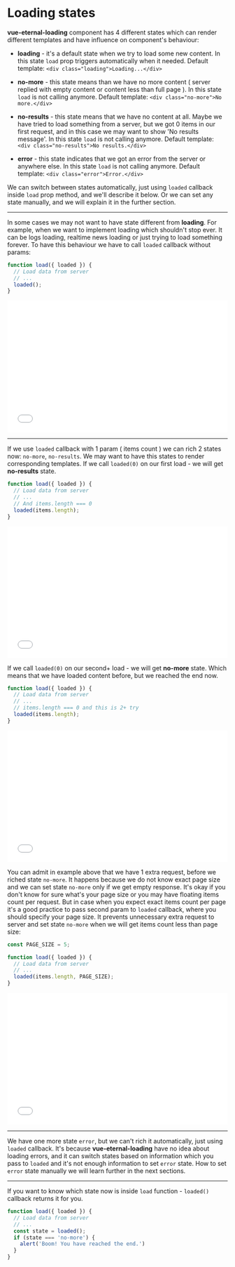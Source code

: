 # Loading states

**vue-eternal-loading** component has 4 different states which can render different templates and have influence on component's behaviour:

- **loading** - it's a default state when we try to load some new content. In this state `load` prop triggers automatically when it needed. Default template: `<div class="loading">Loading...</div>`


- **no-more** - this state means than we have no more content ( server replied with empty content or content less than full page ). In this state `load` is not calling anymore. Default template: `<div class="no-more">No more.</div>`


- **no-results** - this state means that we have no content at all. Maybe we have tried to load something from a server, but we got 0 items in our first request, and in this case we may want to show 'No results message'. In this state `load` is not calling anymore.  Default template: `<div class="no-results">No results.</div>`


- **error** - this state indicates that we got an error from the server or anywhere else. In this state `load` is not calling anymore. Default template: `<div class="error">Error.</div>`

We can switch between states automatically, just using `loaded` callback inside `load` prop method, and we'll describe it below. Or we can set any state manually, and we will explain it in the further section.

---

In some cases we may not want to have state different from **loading**. For example, when we want to implement loading which shouldn't stop ever. It can be logs loading, realtime news loading or just trying to load something forever. To have this behaviour we have to call `loaded` callback without params:

```js
function load({ loaded }) {
  // Load data from server
  // ...
  loaded();
}
```
<iframe width="100%" height="300" src="//jsfiddle.net/gavrashenko/0ak1f69t/5/embedded/result/dark/" allowfullscreen="allowfullscreen" allowpaymentrequest frameborder="0"></iframe>

---

If we use `loaded` callback with 1 param ( items count ) we can rich 2 states now: `no-more`, `no-results`. We may want to have this states to render corresponding templates. If we call `loaded(0)` on our first load - we will get **no-results** state.
```js
function load({ loaded }) {
  // Load data from server
  // ...
  // And items.length === 0 
  loaded(items.length);
}
```
<iframe width="100%" height="300" src="//jsfiddle.net/gavrashenko/4gdht3ap/3/embedded/result/dark/" allowfullscreen="allowfullscreen" allowpaymentrequest frameborder="0"></iframe>

If we call `loaded(0)` on our second+ load - we will get **no-more** state. Which means that we have loaded content before, but we reached the end now.
```js
function load({ loaded }) {
  // Load data from server
  // ...
  // items.length === 0 and this is 2+ try
  loaded(items.length);
}
```
<iframe width="100%" height="300" src="//jsfiddle.net/gavrashenko/uwapjzk8/6/embedded/result/dark/" allowfullscreen="allowfullscreen" allowpaymentrequest frameborder="0"></iframe>

You can admit in example above that we have 1 extra request, before we riched state `no-more`. It happens because we do not know exact page size and we can set state `no-more` only if we get empty response. It's okay if you don't know for sure what's your page size or you may have floating items count per request. But in case when you expect exact items count per page it's a good practice to pass second param to `loaded` callback, where you should specify your page size. It prevents unnecessary extra request to server and set state `no-more` when we will get items count less than page size:
```js
const PAGE_SIZE = 5;

function load({ loaded }) {
  // Load data from server
  // ...
  loaded(items.length, PAGE_SIZE);
}
```
<iframe width="100%" height="300" src="//jsfiddle.net/gavrashenko/pe58wszL/78/embedded/result/dark/" allowfullscreen="allowfullscreen" allowpaymentrequest frameborder="0"></iframe>

---

We have one more state `error`, but we can't rich it automatically, just using `loaded` callback. It's because **vue-eternal-loading** have no idea about loading errors, and it can switch states based on information which you pass to `loaded` and it's not enough information to set `error` state. How to set `error` state manually we will learn further in the next sections.

---

If you want to know which state now is inside `load` function - `loaded()` callback returns it for you.
```js
function load({ loaded }) {
  // Load data from server
  // ...
  const state = loaded();
  if (state === 'no-more') {
    alert('Boom! You have reached the end.')
  }
}
```
